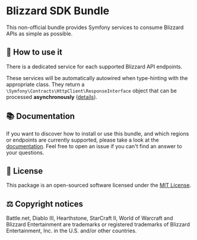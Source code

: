 # Blizzard SDK Bundle
This non-official bundle provides Symfony services to consume Blizzard APIs as simple as possible.

## :rocket: How to use it
There is a dedicated service for each supported Blizzard API endpoints.

These services will be automatically autowired when type-hinting with the appropriate class. They return a
`\Symfony\Contracts\HttpClient\ResponseInterface` object that can be processed **asynchronously**
([details](https://symfony.com/doc/current/http_client.html#making-requests)).

## :books: Documentation
If you want to discover how to install or use this bundle, and which regions or endpoints are currently supported,
please take a look at the [documentation](/docs/index.md). Feel free to open an issue if you can't find an answer to
your questions.

## :pencil: License
This package is an open-sourced software licensed under the [MIT License](/LICENSE).

## :balance_scale: Copyright notices
Battle.net, Diablo III, Hearthstone, StarCraft II, World of Warcraft and Blizzard Entertainment are trademarks or
registered trademarks of Blizzard Entertainment, Inc. in the U.S. and/or other countries.
